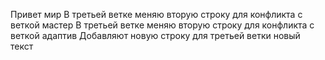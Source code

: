 Привет мир
В третьей ветке меняю вторую строку для конфликта с веткой мастер
В третьей ветке меняю вторую строку для конфликта с веткой адаптив
Добавляют новую строку для третьей ветки
новый текст